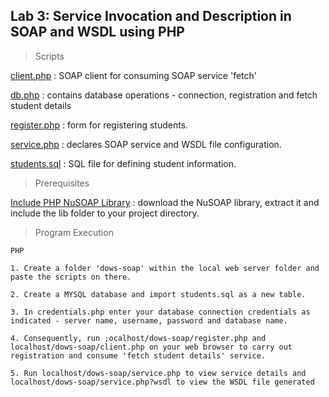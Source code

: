 ## Lab 3: Service Invocation and Description in SOAP and WSDL using PHP

> Scripts

[client.php](https://github.com/AllanVikiru/DistributedObjectsWebServices/blob/soap/client.php) : SOAP client for consuming SOAP service 'fetch'
  
[db.php](https://github.com/AllanVikiru/DistributedObjectsWebServices/blob/soap/db.php) : contains database operations - connection, registration and fetch student details

[register.php](https://github.com/AllanVikiru/DistributedObjectsWebServices/blob/soap/register.php) : form for registering students.

[service.php](https://github.com/AllanVikiru/DistributedObjectsWebServices/blob/soap/service.php) : declares SOAP service and WSDL file configuration.

[students.sql](https://github.com/AllanVikiru/DistributedObjectsWebServices/blob/soap/students.sql) : SQL file for defining student information.


> Prerequisites

[Include PHP NuSOAP Library](https://sourceforge.net/projects/nusoap/) : download the NuSOAP library, extract it and include the lib folder to your project directory.  


> Program Execution
```
PHP

1. Create a folder 'dows-soap' within the local web server folder and paste the scripts on there. 

2. Create a MYSQL database and import students.sql as a new table. 

3. In credentials.php enter your database connection credentials as indicated - server name, username, password and database name.

4. Consequently, run ;ocalhost/dows-soap/register.php and localhost/dows-soap/client.php on your web browser to carry out registration and consume 'fetch student details' service.

5. Run localhost/dows-soap/service.php to view service details and localhost/dows-soap/service.php?wsdl to view the WSDL file generated
            
```
